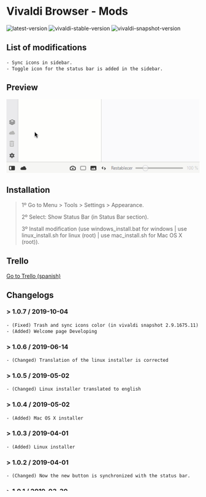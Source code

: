 # Vivaldi Browser - Mods

![latest-version](https://img.shields.io/badge/Latest%20Version-1.0.7-brightgreen.svg)
![vivaldi-stable-version](https://img.shields.io/badge/Vivaldi%20Stable%20Version-2.8.1664.40-brightgreen.svg)
![vivaldi-snapshot-version](https://img.shields.io/badge/Vivaldi%20Snapshot%20Version-2.9.1675.11-lightgrey.svg)

## List of modifications

    - Sync icons in sidebar.
    - Toggle icon for the status bar is added in the sidebar.

## Preview

![preview](./preview_1.gif)

## Installation

> 1º Go to Menu > Tools > Settings > Appearance.
>
> 2º Select: Show Status Bar (in Status Bar section).
>
> 3º Install modification (use windows_install.bat for windows | use linux_install.sh for linux (root) | use mac_install.sh for Mac OS X (root)).

## Trello

[Go to Trello (spanish)](https://trello.com/b/epKD1wmQ/vivaldi-mods)

## Changelogs

<div style="overflow-y: scroll !important; margin-top: -20px; height: 500px;">

### > 1.0.7 / 2019-10-04

    - (Fixed) Trash and sync icons color (in vivaldi snapshot 2.9.1675.11)
    - (Added) Welcome page Developing

### > 1.0.6 / 2019-06-14

    - (Changed) Translation of the linux installer is corrected

### > 1.0.5 / 2019-05-02

    - (Changed) Linux installer translated to english

### > 1.0.4 / 2019-05-02

    - (Added) Mac OS X installer

### > 1.0.3 / 2019-04-01

    - (Added) Linux installer

### > 1.0.2 / 2019-04-01

    - (Changed) Now the new button is synchronized with the status bar.

### > 1.0.1 / 2019-03-30

    - (Fixed) If the status bar is deactivated, the new button won't be displayed.

### > 1.0.0 / 2019-03-30

    - (Added) Sync icons in sidebar.
    - (Added) Toggle icon for the status bar is added in the sidebar.
</div>